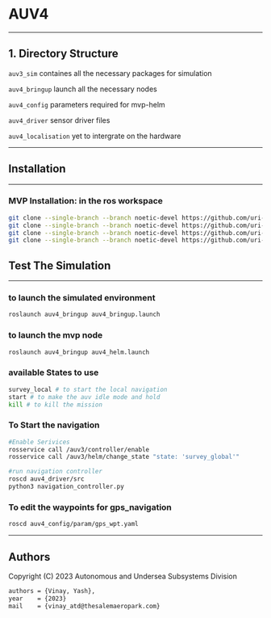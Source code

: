 # AUV4
---
## 1. Directory Structure


`auv3_sim` containes all the necessary packages for simulation

`auv4_bringup` launch all the necessary nodes

`auv4_config` parameters required for mvp-helm 

`auv4_driver` sensor driver files

`auv4_localisation` yet to intergrate on the hardware

---

## Installation
---
### MVP Installation: in the ros workspace

```bash
git clone --single-branch --branch noetic-devel https://github.com/uri-ocean-robotics/mvp_msgs
git clone --single-branch --branch noetic-devel https://github.com/uri-ocean-robotics/mvp_control
git clone --single-branch --branch noetic-devel https://github.com/uri-ocean-robotics/mvp_mission
git clone --single-branch --branch noetic-devel https://github.com/uri-ocean-robotics/stonefish_mvp
```

## Test The Simulation
---
### to launch the simulated environment
```bash
roslaunch auv4_bringup auv4_bringup.launch
```

### to launch the mvp node
```bash
roslaunch auv4_bringup auv4_helm.launch
```

### available States to use
```bash
survey_local # to start the local navigation
start # to make the auv idle mode and hold
kill # to kill the mission
```
### To Start the navigation
```bash
#Enable Serivices
rosservice call /auv3/controller/enable
rosservice call /auv3/helm/change_state "state: 'survey_global'"
```
```bash
#run navigation controller
roscd auv4_driver/src
python3 navigation_controller.py
```

### To edit the waypoints for gps_navigation
```bash
roscd auv4_config/param/gps_wpt.yaml
```
---

## Authors


Copyright (C) 2023 Autonomous and Undersea Subsystems Division

```bash
authors = {Vinay, Yash},
year    = {2023}
mail    = {vinay_atd@thesalemaeropark.com}

```

